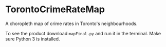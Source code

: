 # TorontoCrimeRateMap
A choropleth map of crime rates in Toronto's neighbourhoods.

To see the product download `mapFinal.py` and run it in the terminal. Make sure Python 3 is installed.
